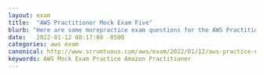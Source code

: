 ```yaml
---
layout: exam
title:  "AWS Practitioner Mock Exam Five"
blurb: "Here are some morepractice exam questions for the AWS Practitioner Cert. Want to get AWS Practitioner certified? Start here.."
date:   2022-01-12 08:17:00 -0500
categories: aws exam
canonical: http://www.scrumtuous.com/aws/exam/2022/01/12/aws-practice-exam-five.html
keywords: AWS Mock Exam Practice Amazon Practitioner
---
```


<div id="root" data-name="Exam Five" data-param='{ "quid" : { "$in" : [154, 117, 37, 72, 199, 57, 19, 191, 44, 9, 147, 34, 10, 124, 132, 78, 16, 221, 229, 112, 186, 146, 131, 218, 48, 183, 133, 238, 140, 233, 241, 213, 84, 45, 236, 201, 34, 23] } }'></div>




